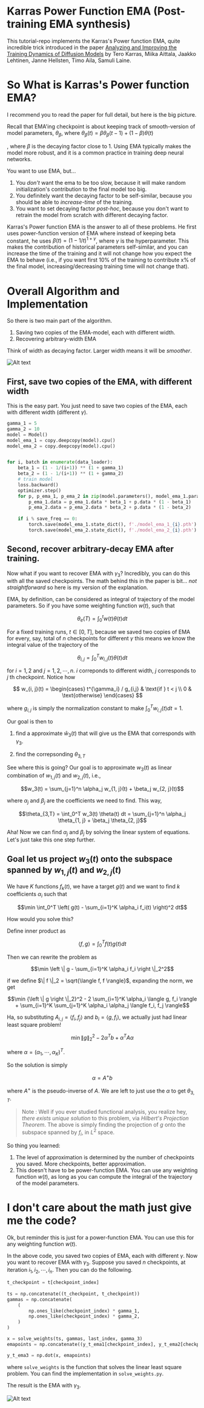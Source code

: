 # Karras Power Function EMA (Post-training EMA synthesis)

This tutorial-repo implements the Karras's Power function EMA, quite incredible trick introduced in the paper [Analyzing and Improving the Training Dynamics of Diffusion Models](https://arxiv.org/abs/2312.02696v1) by Tero Karras, Miika Aittala, Jaakko Lehtinen, Janne Hellsten, Timo Aila, Samuli Laine.




# So What is Karras's Power function EMA?

I recommend you to read the paper for full detail, but here is the big picture.

Recall that EMA'ing checkpoint is about keeping track of smooth-version of model parameters, $\theta_\beta$, where $\theta_\beta(t) = \beta \theta_\beta(t-1) + (1-\beta) \theta(t)$

, where $\beta$ is the decaying factor close to 1. Using EMA typically makes the model more robust, and it is a common practice in training deep neural networks.


You want to use EMA, but...

1. You *don't* want the ema to be too slow, because it will make random initialization's contribution to the final model too big.
2. You definitely want the decaying factor to be self-similar, because you should be able to *increase-time* of the training.
3. You want to set decaying factor *post-hoc*, because you don't want to retrain the model from scratch with different decaying factor.

Karras's Power function EMA is the answer to all of these problems. He first uses power-function version of EMA where instead of keeping beta constant, he uses $\beta(t) = (1 - 1/t)^{1 + \gamma}$, where $\gamma$ is the hyperparameter. This makes the contribution of historical parameters self-similar, and you can increase the time of the training and it will not change how you expect the EMA to behave (i.e., if you want first 10% of the training to contribute x% of the final model, increasing/decreasing training time will not change that).

# Overall Algorithm and Implementation

So there is two main part of the algorithm.

1. Saving two copies of the EMA-model, each with different width.
2. Recovering arbitrary-width EMA

Think of width as decaying factor. Larger width means it will be *smoother*.

![Alt text](image.png)

## First, save two copies of the EMA, with different width

This is the easy part. You just need to save two copies of the EMA, each with different width (different $\gamma$).

```python
gamma_1 = 5
gamma_2 = 10
model = Model()
model_ema_1 = copy.deepcopy(model).cpu()
model_ema_2 = copy.deepcopy(model).cpu()


for i, batch in enumerate(data_loader):
    beta_1 = (1 - 1/(i+1)) ** (1 + gamma_1)
    beta_2 = (1 - 1/(i+1)) ** (1 + gamma_2)
    # train model
    loss.backward()
    optimizer.step()
    for p, p_ema_1, p_ema_2 in zip(model.parameters(), model_ema_1.parameters(), model_ema_2.parameters()):
        p_ema_1.data = p_ema_1.data * beta_1 + p.data * (1 - beta_1)
        p_ema_2.data = p_ema_2.data * beta_2 + p.data * (1 - beta_2)
    
    if i % save_freq == 0:
        torch.save(model_ema_1.state_dict(), f'./model_ema_1_{i}.pth')
        torch.save(model_ema_2.state_dict(), f'./model_ema_2_{i}.pth')

```


## Second, recover arbitrary-decay EMA after training.

Now what if you want to recover EMA with $\gamma_3$? Incredibly, you can do this with all the saved checkpoints. The math behind this in the paper is bit... *not straightforward* so here is my version of the explanation.

EMA, by definition, can be considered as integral of trajectory of the model parameters. So if you have some weighting function $w(t)$, such that

$$\theta_e(T) = \int_0^t w(t) \theta(t) dt$$

For a fixed training runs, $t \in [0, T]$, because we saved two copies of EMA for every, say, total of $n$ checkpoints for different $\gamma$ this means we know the integral value of the trajectory of the

$$\theta_{i,j} = \int_0^T w_{i, j}(t) \theta(t) dt$$

for $i = 1, 2$ and $j = 1, 2, \cdots, n$. $i$ correponds to different width, $j$ corresponds to $j$ th checkpoint. Notice how

$$
w_{i, j}(t) = \begin{cases} 
t^{\gamma_i} / g_{i,j} & \text{if } t < j \\
0 & \text{otherwise}
\end{cases} $$

where $g_{i,j}$ is simply the normalization constant to make $\int_0^T w_{i, j}(t) dt = 1$.

Our goal is then to 

1. find a approximate $\hat{w}_3(t)$ that will give us the EMA that corresponds with $\gamma_3$.

2. find the correpsonding $\theta_{3,T}$

See where this is going? Our goal is to approximate $w_3(t)$ as linear combination of $w_{1, j}(t)$ and $w_{2, j}(t)$, i.e.,

$$w_3(t) = \sum_{j=1}^n \alpha_j w_{1, j}(t) + \beta_j w_{2, j}(t)$$

where $\alpha_j$ and $\beta_j$ are the coefficients we need to find. This way,


$$\theta_{3,T} = \int_0^T w_3(t) \theta(t) dt = \sum_{j=1}^n \alpha_j \theta_{1, j} + \beta_j \theta_{2, j}$$

Aha! Now we can find $\alpha_j$ and $\beta_j$ by solving the linear system of equations. Let's just take this one step further.

## Goal let us project $w_3(t)$ onto the subspace spanned by $w_{1, j}(t)$ and $w_{2, j}(t)$

We have $K$ functions $f_k(t)$, we have a target $g(t)$ and we want to find $k$ coefficients $\alpha_i$ such that

$$\min \int_0^T \left( g(t) - \sum_{i=1}^K \alpha_i f_i(t) \right)^2 dt$$

How would you solve this? 

Define inner product as

$$\langle f, g \rangle = \int_0^T f(t) g(t) dt$$

Then we can rewrite the problem as

$$\min \left \| g - \sum_{i=1}^K \alpha_i f_i \right \|_2^2$$

if we define $\| f \|_2 = \sqrt{\langle f, f \rangle}$, expanding the norm, we get

```math
\min {\left \| g \right \|_2}^2 - 2 \sum_{i=1}^K \alpha_i \langle g, f_i \rangle + \sum_{i=1}^K \sum_{j=1}^K \alpha_i \alpha_j \langle f_i, f_j \rangle
```

Ha, so substituting $A_{i,j} = \langle f_i, f_j \rangle$ and $b_i = \langle g, f_i \rangle$, we actually just had linear least square problem!

$$\min \left \| g \right \|_2^2 - 2 \alpha^T b + \alpha^T A \alpha$$

where $\alpha = (\alpha_1, \cdots, \alpha_K)^T$.

So the solution is simply

$$\alpha = A^{+} b$$

where $A^{+}$ is the pseudo-inverse of $A$. We are left to just use the $\alpha$ to get $\theta_{3,T}$.

> Note : Well if you ever studied functional analysis, you realize hey, *there exists unique solution* to this problem, via *Hilbert's Projection Theorem*. The above is simply finding the projection of $g$ onto the subspace spanned by $f_i$, in $L^2$ space.

So thing you learned:

1. The level of approximation is determined by the number of checkpoints you saved. More checkpoints, better approximation.
2. This doesn't have to be power-function EMA. You can use any weighting function $w(t)$, as long as you can compute the integral of the trajectory of the model parameters.

# I don't care about the math just give me the code?

Ok, but reminder this is just for a power-function EMA. You can use this for any weighting function $w(t)$.

In the above code, you saved two copies of EMA, each with different $\gamma$. Now you want to recover EMA with $\gamma_3$. Suppose you saved $n$ checkpoints, at iteration $i_1, i_2, \cdots, i_n$. Then you can do the following.

```python
t_checkpoint = t[checkpoint_index]
    
ts = np.concatenate((t_checkpoint, t_checkpoint))
gammas = np.concatenate(
    (
        np.ones_like(checkpoint_index) * gamma_1,
        np.ones_like(checkpoint_index) * gamma_2,
    )
)

x = solve_weights(ts, gammas, last_index, gamma_3)
emapoints = np.concatenate((y_t_ema1[checkpoint_index], y_t_ema2[checkpoint_index]))

y_t_ema3 = np.dot(x, emapoints)
```

where `solve_weights` is the function that solves the linear least square problem. You can find the implementation in `solve_weights.py`.

The result is the EMA with $\gamma_3$.

![Alt text](ema_eq.png)